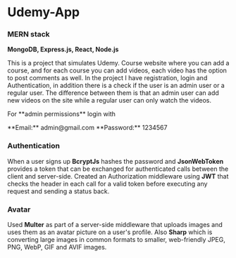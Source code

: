 # Udemy-App

### MERN stack

**MongoDB, Express.js, React, Node.js**

<p>This is a project that simulates Udemy.
Course website where you can add a course, and for each course you can add videos, each video has the option to post comments as well.
In the project I have registration, login and Authentication, in addition there is a check if the user is an admin user or a regular user.
The difference between them is that an admin user can add new videos on the site while a regular user can only watch the videos.</p>

<p>For **admin permissions** login with</p>
<p>**Email:** admin@gmail.com
**Password:** 1234567</p>

### Authentication
When a user signs up **BcryptJs** hashes the password and **JsonWebToken** provides a token that can be exchanged for authenticated calls between the client and server-side.
Created an Authorization middleware using **JWT** that checks the header in each call for a valid token before executing any request and sending a status back.

### Avatar
Used **Multer** as part of a server-side middleware that uploads images and uses them as an avatar picture on a user's profile.
Also **Sharp** which is converting large images in common formats to smaller, web-friendly JPEG, PNG, WebP, GIF and AVIF images.
